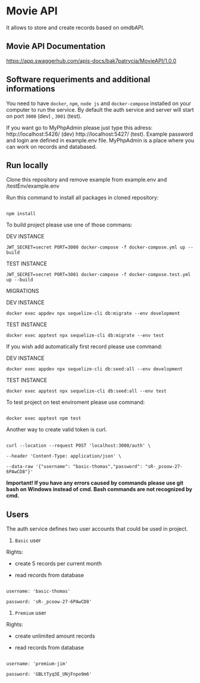   

# Movie API

  

It allows to store and create records based on omdbAPI.

  

## Movie API Documentation

  

https://app.swaggerhub.com/apis-docs/bak7patrycja/MovieAPI/1.0.0

  

## Software requeriments and additional informations

  

You need to have `docker`, `npm`, `node js` and `docker-compose` installed on your computer to run the service. By default the auth service and server will start on port `3000` (dev) , `3001` (test).

If you want go to MyPhpAdmin please just type this adress: http://localhost:5426/ (dev) http://localhost:5427/ (test). Example password and login are defined in example.env file. MyPhpAdmin is a place where you can work on records and databased.

  

## Run locally

  

Clone this repository and remove example from example.env and /testEnv/example.env

  

Run this command to install all packages in cloned repository:

```

npm install

```

  

To build project please use one of those commans:


DEV INSTANCE
```
JWT_SECRET=secret PORT=3000 docker-compose -f docker-compose.yml up --build
```
TEST INSTANCE
```
JWT_SECRET=secret PORT=3001 docker-compose -f docker-compose.test.yml up --build
```


MIGRATIONS



DEV INSTANCE
```
docker exec appdev npx sequelize-cli db:migrate --env development
```
TEST INSTANCE
```
docker exec apptest npx sequelize-cli db:migrate --env test
```
 If you wish add automatically first record please use command:

 DEV INSTANCE
```
docker exec appdev npx sequelize-cli db:seed:all --env development
```
TEST INSTANCE
```
docker exec apptest npx sequelize-cli db:seed:all --env test
```


To test project on test enviroment please use command:

```

docker exec apptest npm test

```


  

Another way to create valid token is curl.

```

curl --location --request POST 'localhost:3000/auth' \

--header 'Content-Type: application/json' \

--data-raw '{"username": "basic-thomas","password": "sR-_pcoow-27-6PAwCD8"}'

```

  

**Important! If you have any errors caused by commands please use git bash on Windows instead of cmd. Bash commands are not recognized by cmd.**

  

## Users

  

The auth service defines two user accounts that could be used in project.

  

1.  `Basic` user

Rights:

- create 5 records per current month

- read records from database

  

```

username: 'basic-thomas'

password: 'sR-_pcoow-27-6PAwCD8'

```

  

1.  `Premium` user

Rights:

- create unlimited amount records

- read records from database

```

username: 'premium-jim'

password: 'GBLtTyq3E_UNjFnpo9m6'

```
